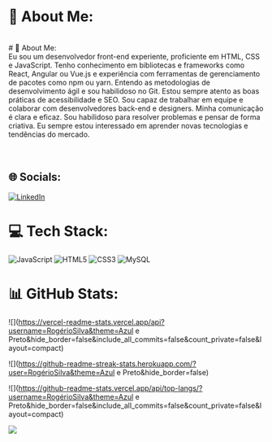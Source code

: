 # 💫 About Me:
<br># 💫 About Me:<br>Eu sou um desenvolvedor front-end experiente, proficiente em HTML, CSS e JavaScript. Tenho conhecimento em bibliotecas e frameworks como React, Angular ou Vue.js e experiência com ferramentas de gerenciamento de pacotes como npm ou yarn. Entendo as metodologias de desenvolvimento ágil e sou habilidoso no Git. Estou sempre atento as boas práticas de acessibilidade e SEO. Sou capaz de trabalhar em equipe e colaborar com desenvolvedores back-end e designers. Minha comunicação é clara e eficaz. Sou habilidoso para resolver problemas e pensar de forma criativa. Eu sempre estou interessado em aprender novas tecnologias e tendências do mercado.<br><br><br>


## 🌐 Socials:
[![LinkedIn](https://img.shields.io/badge/LinkedIn-%230077B5.svg?logo=linkedin&logoColor=white)](https://linkedin.com/in/https://www.linkedin.com/in/rog%C3%A9riosilva1/) 

# 💻 Tech Stack:
![JavaScript](https://img.shields.io/badge/javascript-%23323330.svg?style=for-the-badge&logo=javascript&logoColor=%23F7DF1E) ![HTML5](https://img.shields.io/badge/html5-%23E34F26.svg?style=for-the-badge&logo=html5&logoColor=white) ![CSS3](https://img.shields.io/badge/css3-%231572B6.svg?style=for-the-badge&logo=css3&logoColor=white) ![MySQL](https://img.shields.io/badge/mysql-%2300f.svg?style=for-the-badge&logo=mysql&logoColor=white)
# 📊 GitHub Stats:
![](https://vercel-readme-stats.vercel.app/api?username=RogérioSilva&theme=Azul e Preto&hide_border=false&include_all_commits=false&count_private=false&layout=compact)

![](https://github-readme-streak-stats.herokuapp.com/?user=RogérioSilva&theme=Azul e Preto&hide_border=false)

![](https://github-readme-stats.vercel.app/api/top-langs/?username=RogérioSilva&theme=Azul e Preto&hide_border=false&include_all_commits=false&count_private=false&layout=compact)

![](https://visitcount.itsvg.in/api?id=RogérioSilva&icon=0&color=0)
